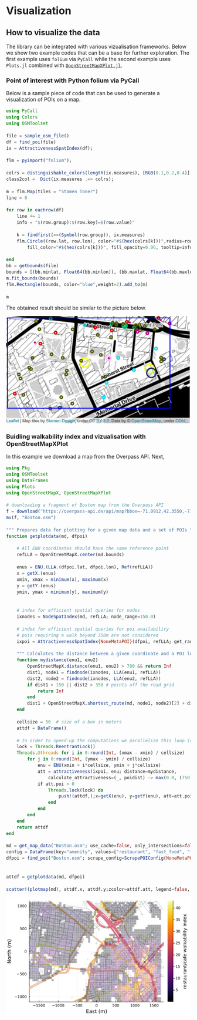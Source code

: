 # Visualization

## How to visualize the data

The library can be integrated with various vizualisation frameworks. Below we show two example codes that can be a base for further exploration. The first example uses `folium`  via `PyCall` while the second example uses `Plots.jl` combined with [`OpenStreetMapXPlot.jl`](https://github.com/pszufe/OpenStreetMapXPlot.jl).

### Point of interest with Python folium via PyCall

Below is a sample piece of code that can be used to generate a visualization of POIs on a map.
```julia
using PyCall
using Colors
using OSMToolset

file = sample_osm_file()
df = find_poi(file)
ix = AttractivenessSpatIndex(df);

flm = pyimport("folium");

colrs = distinguishable_colors(length(ix.measures), [RGB(0.1,0.2,0.4)])
class2col =  Dict(ix.measures .=> colrs);

m = flm.Map(tiles = "Stamen Toner")
line = 0

for row in eachrow(df)
    line += 1
    info = "$(row.group):$(row.key)=$(row.value)"

    k = findfirst(==(Symbol(row.group)), ix.measures)
    flm.Circle((row.lat, row.lon), color="#$(hex(colrs[k]))",radius=row.influence,
        fill_color="#$(hex(colrs[k]))", fill_opacity=0.06, tooltip=info).add_to(m)

end
bb = getbounds(file)
bounds = [(bb.minlat, Float64(bb.minlon)), (bb.maxlat, Float64(bb.maxlon))]
m.fit_bounds(bounds)
flm.Rectangle(bounds, color="blue",weight=2).add_to(m)

m
```
The obtained result should be similar to the picture below.

![POI Visualization](poiviz.png)


### Buidling walkability index and vizualisation with OpenStreetMapXPlot

In this example we download a map from the Overpass API.
Next,

```julia
using Pkg
using OSMToolset
using DataFrames
using Plots
using OpenStreetMapX, OpenStreetMapXPlot

# downloading a fragment of Boston map from the Overpass API
f = download("https://overpass-api.de/api/map?bbox=-71.0912,42.3550,-71.0486,42.3751")
mv(f, "Boston.osm")

""" Prepares data for plotting for a given map data and a set of POIs """
function getplotdata(md, dfpoi)

    # All ENU coordinates should have the same reference point
    refLLA = OpenStreetMapX.center(md.bounds)

    enus = ENU.(LLA.(dfpoi.lat, dfpoi.lon), Ref(refLLA))
    x = getX.(enus)
    xmin, xmax = minimum(x), maximum(x)
    y = getY.(enus)
    ymin, ymax = minimum(y), maximum(y)


    # index for efficient spatial queries for nodes
    ixnodes = NodeSpatIndex(md, refLLA; node_range=150.0)

    # index for efficient spatial queries for poi availability
    # pois requiring a walk beyond 350m are not considered
    ixpoi = AttractivenessSpatIndex{NoneMetaPOI}(dfpoi, refLLA; get_range=a->350, get_group=a->:poi);

    """ Calculates the distance between a given coordinate and a POI location"""
    function mydistance(enu1, enu2)
        OpenStreetMapX.distance(enu1, enu2) > 700 && return Inf
        dist1, node1 = findnode(ixnodes, LLA(enu1, refLLA))
        dist2, node2 = findnode(ixnodes, LLA(enu2, refLLA))
        if dist1 > 150 || dist2 > 350 # points off the road grid
            return Inf
        end
        dist1 + OpenStreetMapX.shortest_route(md, node1, node2)[2] + dist2
    end

    cellsize = 50  # size of a box in meters
    attdf = DataFrame()

    # In order to speed-up the computations we parallelize this loop (run Julia with the -t paramater)
    lock = Threads.ReentrantLock()
    Threads.@threads for i in 0:round(Int, (xmax - xmin) / cellsize)
        for j in 0:round(Int, (ymax - ymin) / cellsize)
            enu = ENU(xmin + i*cellsize, ymin + j*cellsize)
            att = attractiveness(ixpoi, enu; distance=mydistance,
                calculate_attractiveness=(_, poidist) -> max(0.0, (750 - poidist) / 750))
            if att.poi > 0
                Threads.lock(lock) do
                    push!(attdf,(;x=getX(enu), y=getY(enu), att=att.poi))
                end
            end
        end
    end
    return attdf
end

md = get_map_data("Boston.osm"; use_cache=false, only_intersections=false);
config = DataFrame(key="amenity", values=["restaurant", "fast_food", "food_court", "pub", "bar", "cafe", "ice_cream"])
dfpoi = find_poi("Boston.osm"; scrape_config=ScrapePOIConfig{NoneMetaPOI}(config))


attdf = getplotdata(md, dfpoi)

scatter!(plotmap(md), attdf.x, attdf.y;zcolor=attdf.att, legend=false, colorbar=true, markershape=:rect, markeralpha=0.32,markerstrokewidth=0,markersize=3.45, colorbar_title="restaurant/cafe walkability index")
```

![POI Visualization](Boston_restaurant.png)
